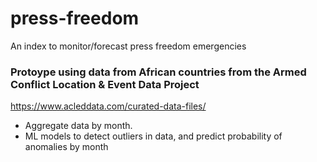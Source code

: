 # press-freedom
An index to monitor/forecast press freedom emergencies

### Protoype using data from African countries from the Armed Conflict Location & Event Data Project
https://www.acleddata.com/curated-data-files/

- Aggregate data by month. 
- ML models to detect outliers in data, and predict probability of anomalies by month

